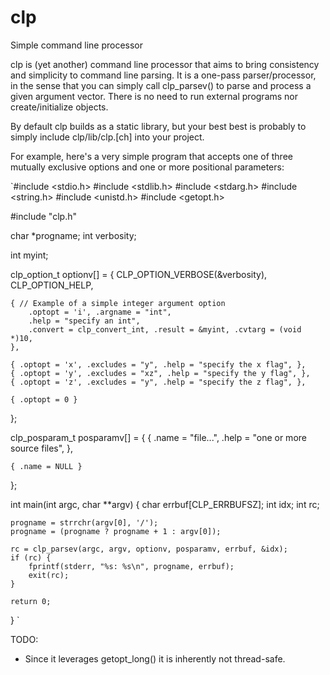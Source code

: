 # clp
Simple command line processor

clp is (yet another) command line processor that aims to bring consistency and simplicity
to command line parsing.  It is a one-pass parser/processor, in the sense that you can
simply call clp_parsev() to parse and process a given argument vector.  There is no need
to run external programs nor create/initialize objects.

By default clp builds as a static library, but your best best is probably to simply include
clp/lib/clp.[ch] into your project.

For example, here's a very simple program that accepts one of three mutually exclusive
options and one or more positional parameters:

`#include <stdio.h>
#include <stdlib.h>
#include <stdarg.h>
#include <string.h>
#include <unistd.h>
#include <getopt.h>

#include "clp.h"

char *progname;
int verbosity;

int myint;

clp_option_t optionv[] = {
    CLP_OPTION_VERBOSE(&verbosity),
    CLP_OPTION_HELP,

    { // Example of a simple integer argument option
        .optopt = 'i', .argname = "int",
        .help = "specify an int",
        .convert = clp_convert_int, .result = &myint, .cvtarg = (void *)10,
    },

    { .optopt = 'x', .excludes = "y", .help = "specify the x flag", },
    { .optopt = 'y', .excludes = "xz", .help = "specify the y flag", },
    { .optopt = 'z', .excludes = "y", .help = "specify the z flag", },

    { .optopt = 0 }
};

clp_posparam_t posparamv[] = {
    {
        .name = "file...",
        .help = "one or more source files",
    },

    { .name = NULL }
};

int
main(int argc, char **argv)
{
    char errbuf[CLP_ERRBUFSZ];
    int idx;
    int rc;

    progname = strrchr(argv[0], '/');
    progname = (progname ? progname + 1 : argv[0]);

    rc = clp_parsev(argc, argv, optionv, posparamv, errbuf, &idx);
    if (rc) {
        fprintf(stderr, "%s: %s\n", progname, errbuf);
        exit(rc);
    }

    return 0;
}
`

TODO:
* Since it leverages getopt_long() it is inherently not thread-safe.
